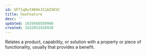```yaml
---
id: UFT1qBuTAB4kJS1AZXKVC
title: hasFeature
desc: ''
updated: 1635660589960
created: 1632932426920
---
```


Relates a product, capability, or solution with a property or piece of functionality, usually that provides a benefit.

